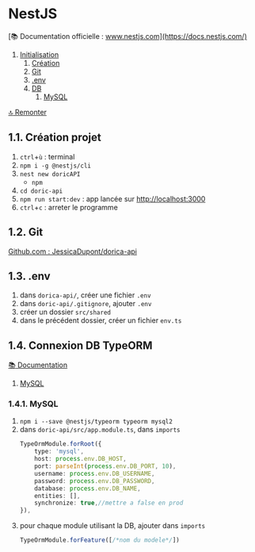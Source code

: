 # NestJS
[:books: Documentation officielle : www.nestjs.com](https://docs.nestjs.com/)
1. [Initialisation](#1-initialisation)
    1. [Création](#11-création-projet)
    2. [Git](#12-gitt)
    3. [.env](#13-env)
    4. [DB](#14-connexion-db-typeorm)
        1. [MySQL](#141-mysql)

[:top: Remonter](#nestjs)
## 1.1. Création projet
1. `ctrl`+`ù` : terminal
2. `npm i -g @nestjs/cli`
3. `nest new doricAPI`
    - `npm`
4. `cd doric-api`
5. `npm run start:dev` : app lancée sur [http://localhost:3000]()
6. `ctrl`+`c` : arreter le programme
## 1.2. Git
[Github.com : JessicaDupont/dorica-api](https://github.com/JessicaDupont/dorica-api)
## 1.3. .env
1. dans `dorica-api/`, créer une fichier `.env`
2. dans `doric-api/.gitignore`, ajouter `.env`
3. créer un dossier `src/shared`
4. dans le précédent dossier, créer un fichier `env.ts`
## 1.4. Connexion DB TypeORM
[:books: Documentation](https://typeorm.io/)
1. [MySQL](#141-mysql)
### 1.4.1. MySQL
1. `npm i --save @nestjs/typeorm typeorm mysql2`
2. dans `doric-api/src/app.module.ts`, dans `imports`
    ```ts
    TypeOrmModule.forRoot({
        type: 'mysql',
        host: process.env.DB_HOST,
        port: parseInt(process.env.DB_PORT, 10),
        username: process.env.DB_USERNAME,
        password: process.env.DB_PASSWORD,
        database: process.env.DB_NAME,
        entities: [],
        synchronize: true,//mettre a false en prod
    }),
    ```
3. pour chaque module utilisant la DB, ajouter dans `imports`
    ```ts
    TypeOrmModule.forFeature([/*nom du modele*/])
    ```